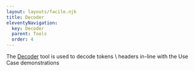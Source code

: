 ```yaml
---
layout: layouts/facile.njk
title: Decoder
eleventyNavigation:
  key: Decoder
  parent: Tools
  order: 4
---
```


The [Decoder](https://decoder.pingidentity.cloud) tool is used to decode tokens \ headers in-line with the Use Case demonstrations
